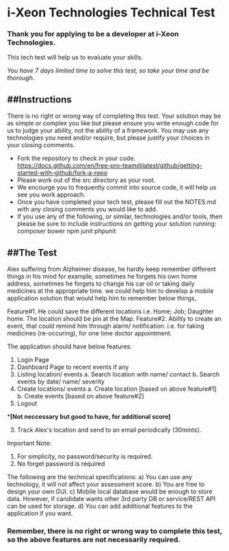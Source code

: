 # i-Xeon Technologies Technical Test
### Thank you for applying to be a developer at i-Xeon Technologies.

This tech test will help us to evaluate your skills.

*You have 7 days limited time to solve this test, so take your time and be thorough.*

##Instructions
--------------------
There is no right or wrong way of completing this test.
Your solution may be as simple or complex you like but please ensure you write enough code for us to judge your ability, not the ability of a framework.
You may use any technologies you need and/or require, but please justify your choices in your closing comments.

- Fork the repository to check in your code. https://docs.github.com/en/free-pro-team@latest/github/getting-started-with-github/fork-a-repo
- Please work out of the src directory as your root.
- We encourge you to frequently commit into source code, it will help us see you work approach.
- Once you have completed your tech test, please fill out the NOTES.md with any closing comments you would like to add.
- If you use any of the following, or similar, technologies and/or tools, then please be sure to include instructions on getting your solution running:
composer
bower
npm
junit
phpunit


##**The Test**
-------------
Alex suffering from Alzheimer disease, he hardly keep remember different things in his mind for example, sometimes he forgets his own home address, sometimes he forgets to change his car oil or taking daily medicines at the appropriate time. we could help him to develop a mobile application solution that would help him to remember below things,

Feature#1. He could save the different locations i.e. Home; Job; Daughter home. The location should be pin at the Map.
Feature#2. Ability to create an event, that could remind him through alarm/ notification. i.e. for taking medicines (re-occuring), for one time doctor appointment.

The application should have below features:
1)	Login Page
2)	Dashboard Page to recent events if any
3) Listing location/ events
a.	Search location with name/ contact
b.	Search events by date/ name/ severity
4) Create locations/ events
a. Create location [based on above feature#1]
b. Create events [based on above feature#2]
5) Logout

***[Not neccessary but good to have, for additional score]**

3) Track Alex's location and send to an email periodically (30mints).

Important Note: 
1)	For simplicity, no password/security is required.
2) No forget password is required



The following are the technical specifications:
a)	You can use any technology, it will not affect your assessment score.
b)	You are free to design your own GUI.
c)	Mobile local database would be enough to store data. However, if candidate wants other 3rd party DB or service/REST API can be used for storage. 
d)	You can add additional features to the application if you want.


### Remember, there is no right or wrong way to complete this test, so the above features are not necessarily required.
